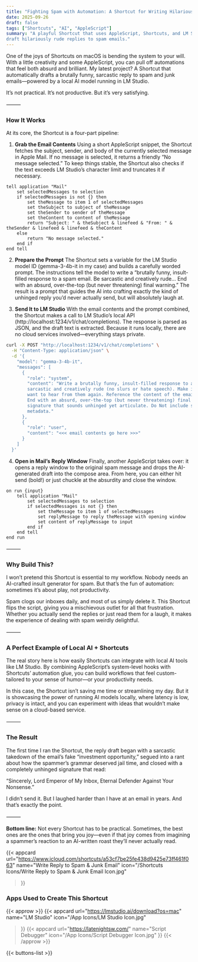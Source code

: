 ```yaml
---
title: "Fighting Spam with Automation: A Shortcut for Writing Hilarious Replies"
date: 2025-09-26
draft: false
tags: ["Shortcuts", "AI", "AppleScript"]
summary: "A playful Shortcut that uses AppleScript, Shortcuts, and LM Studio to automatically 
draft hilariously rude replies to spam emails."
---
```


One of the joys of Shortcuts on macOS is bending the system to your will. With a little 
creativity and some AppleScript, you can pull off automations that feel both absurd and brilliant. 
My latest project? A Shortcut that automatically drafts a brutally funny, sarcastic reply to 
spam and junk emails—powered by a local AI model running in LM Studio.

It’s not practical. It’s not productive. But it’s very satisfying.

⸻

### How It Works

At its core, the Shortcut is a four-part pipeline:

1. **Grab the Email Contents**
Using a short AppleScript snippet, the Shortcut fetches the subject, sender, and body of the 
currently selected message in Apple Mail. If no message is selected, it returns a friendly 
“No message selected.” To keep things stable, the Shortcut also checks if the text exceeds 
LM Studio’s character limit and truncates it if necessary.

```applescript
tell application "Mail"
	set selectedMessages to selection
	if selectedMessages is not {} then
		set theMessage to item 1 of selectedMessages
		set theSubject to subject of theMessage
		set theSender to sender of theMessage
		set theContent to content of theMessage
		return "Subject: " & theSubject & linefeed & "From: " & theSender & linefeed & linefeed & theContent
	else
		return "No message selected."
	end if
end tell
```

2.	**Prepare the Prompt**
The Shortcut sets a variable for the LM Studio model ID (gemma-3-4b-it in my case) and builds 
a carefully worded prompt. The instructions tell the model to write a “brutally funny, insult-filled 
response to a spam email. Be sarcastic and creatively rude… End with an absurd, over-the-top 
(but never threatening) final warning.” The result is a prompt that guides the AI into crafting 
exactly the kind of unhinged reply you’d never actually send, but will absolutely laugh at.

3.	**Send It to LM Studio**
With the email contents and the prompt combined, the Shortcut makes a call to LM Studio’s 
local API (http://localhost:1234/v1/chat/completions). The response is parsed as JSON, and 
the draft text is extracted. Because it runs locally, there are no cloud services 
involved—everything stays private.

```bash
curl -X POST "http://localhost:1234/v1/chat/completions" \
  -H "Content-Type: application/json" \
  -d '{
    "model": "gemma-3-4b-it",
    "messages": [
      {
        "role": "system",
        "content": "Write a brutally funny, insult-filled response to a spam email. Be 
        sarcastic and creatively rude (no slurs or hate speech). Make it clear I never 
        want to hear from them again. Reference the content of the email when possible. 
        End with an absurd, over-the-top (but never threatening) final warning, and a 
        signature that sounds unhinged yet articulate. Do Not include subject lines or 
        metadata."
      },
      {
        "role": "user",
        "content": "<<< email contents go here >>>"
      }
    ]
  }'
```

4.	**Open in Mail’s Reply Window**
Finally, another AppleScript takes over: it opens a reply window to the original spam message 
and drops the AI-generated draft into the compose area. From here, you can either hit send (bold!) 
or just chuckle at the absurdity and close the window.

```applescript
on run {input}
	tell application "Mail"
		set selectedMessages to selection
		if selectedMessages is not {} then
			set theMessage to item 1 of selectedMessages
			set replyMessage to reply theMessage with opening window
			set content of replyMessage to input
		end if
	end tell
end run
```

⸻

### Why Build This?

I won’t pretend this Shortcut is essential to my workflow. Nobody needs an AI-crafted insult 
generator for spam. But that’s the fun of automation: sometimes it’s about play, not productivity.

Spam clogs our inboxes daily, and most of us simply delete it. This Shortcut flips the script, 
giving you a mischievous outlet for all that frustration. Whether you actually send the replies 
or just read them for a laugh, it makes the experience of dealing with spam weirdly delightful.

⸻

### A Perfect Example of Local AI + Shortcuts

The real story here is how easily Shortcuts can integrate with local AI tools like LM Studio. By 
combining AppleScript’s system-level hooks with Shortcuts’ automation glue, you can build 
workflows that feel custom-tailored to your sense of humor—or your productivity needs.

In this case, the Shortcut isn’t saving me time or streamlining my day. But it is showcasing 
the power of running AI models locally, where latency is low, privacy is intact, and you can 
experiment with ideas that wouldn’t make sense on a cloud-based service.

⸻

### The Result

The first time I ran the Shortcut, the reply draft began with a sarcastic takedown of the 
email’s fake “investment opportunity,” segued into a rant about how the spammer’s grammar 
deserved jail time, and closed with a completely unhinged signature that read:

“Sincerely, Lord Emperor of My Inbox, Eternal Defender Against Your Nonsense.”

I didn’t send it. But I laughed harder than I have at an email in years. And that’s exactly 
the point.

⸻

**Bottom line:** Not every Shortcut has to be practical. Sometimes, the best ones are the ones 
that bring you joy—even if that joy comes from imagining a spammer’s reaction to an AI-written 
roast they’ll never actually read.

{{< appcard 
    url="https://www.icloud.com/shortcuts/a53cf7be25fe438d9425e73ff461f063" 
    name="Write Reply to Spam & Junk Email" 
    icon="/Shortcuts Icons/Write Reply to Spam & Junk Email Icon.jpg" 
>}}

### Apps Used to Create This Shortcut

{{< approw >}}
{{< appcard 
    url="https://lmstudio.ai/download?os=mac" 
    name="LM Studio"
    icon="/App Icons/LM Studio Icon.jpg" 
>}}
{{< appcard 
    url="https://latenightsw.com/" 
    name="Script Debugger"
    icon="/App Icons/Script Debugger Icon.jpg" 
>}}
{{< /approw >}}

{{< buttons-list >}}